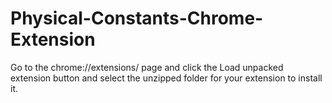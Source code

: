 # Physical-Constants-Chrome-Extension

Go to the chrome://extensions/ page and click the Load unpacked extension button and select the unzipped folder for your extension to install it.
